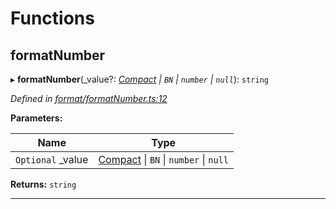 

# Functions

<a id="formatnumber"></a>

##  formatNumber

▸ **formatNumber**(_value?: *[Compact](../interfaces/_format_types_.compact.md) \| `BN` \| `number` \| `null`*): `string`

*Defined in [format/formatNumber.ts:12](https://github.com/polkadot-js/common/blob/bb88778/packages/util/src/format/formatNumber.ts#L12)*

**Parameters:**

| Name | Type |
| ------ | ------ |
| `Optional` _value | [Compact](../interfaces/_format_types_.compact.md) \| `BN` \| `number` \| `null` |

**Returns:** `string`

___

